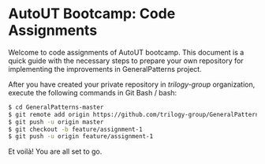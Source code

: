 # AutoUT Bootcamp: Code Assignments

Welcome to code assignments of AutoUT bootcamp. This document is a quick guide with the necessary steps to prepare your own repository for implementing the improvements in GeneralPatterns project.

After you have created your private repository in _trilogy-group_ organization, execute the following commands in Git Bash / bash:

```bash
$ cd GeneralPatterns-master
$ git remote add origin https://github.com/trilogy-group/GeneralPatterns-<your GitHub id>
$ git push -u origin master
$ git checkout -b feature/assignment-1
$ git push -u origin feature/assignment-1
```

Et voilà! You are all set to go. 
